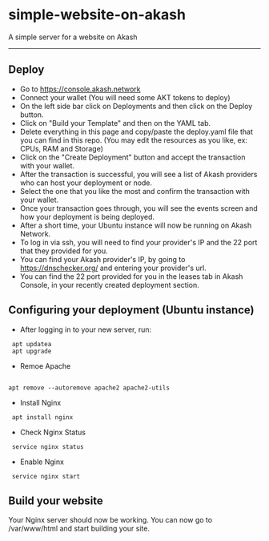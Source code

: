 # simple-website-on-akash
A simple server for a website on Akash

---

## Deploy

- Go to https://console.akash.network
- Connect your wallet (You will need some AKT tokens to deploy)
- On the left side bar click on Deployments and then click on the Deploy button.
- Click on "Build your Template" and then on the YAML tab.
- Delete everything in this page and copy/paste the deploy.yaml file that you can find in this repo. (You may edit the resources as you like, ex: CPUs, RAM and Storage)
- Click on the "Create Deployment" button and accept the transaction with your wallet.
- After the transaction is successful, you will see a list of Akash providers who can host your deployment or node.
- Select the one that you like the most and confirm the transaction with your wallet.
- Once your transaction goes through, you will see the events screen and how your deployment is being deployed.
- After a short time, your Ubuntu instance will now be running on Akash Network.
- To log in via ssh, you will need to find your provider's IP and the 22 port that they provided for you.
- You can find your Akash provider's IP, by going to https://dnschecker.org/ and entering your provider's url.
- You can find the 22 port provided for you in the leases tab in Akash Console, in your recently created deployment section. 

## Configuring your deployment (Ubuntu instance)

- After logging in to your new server, run:

``` 
 apt updatea
 apt upgrade 
```

- Remoe Apache

```

apt remove --autoremove apache2 apache2-utils  
```

- Install Nginx

``` 
 apt install nginx
```

- Check Nginx Status

``` 
 service nginx status
```

- Enable Nginx

``` 
 service nginx start
```

## Build your website

Your Nginx server should now be working. You can now go to /var/www/html and start building your site.  
